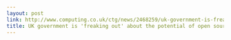 ```yaml
---
layout: post
link: http://www.computing.co.uk/ctg/news/2468259/uk-government-is-freaking-out-about-open-source-says-red-hat
title: UK government is 'freaking out' about the potential of open source, says Red Hat | Computing
---
```


